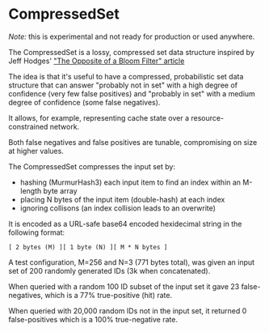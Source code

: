# CompressedSet

*Note:* this is experimental and not ready for production or used anywhere.

The CompressedSet is a lossy, compressed set data structure inspired by Jeff Hodges' ["The Opposite of a Bloom Filter" article](https://www.somethingsimilar.com/2012/05/21/the-opposite-of-a-bloom-filter/)

The idea is that it's useful to have a compressed, probabilistic set data structure that can answer "probably not in set" with a high degree of confidence (very few false positives) and "probably in set" with a medium degree of confidence (some false negatives).

It allows, for example, representing cache state over a resource-constrained network.

Both false negatives and false positives are tunable, compromising on size at higher values.

The CompressedSet compresses the input set by:
* hashing (MurmurHash3) each input item to find an index within an M-length byte array
* placing N bytes of the input item (double-hash) at each index
* ignoring collisons (an index collision leads to an overwrite)

It is encoded as a URL-safe base64 encoded hexidecimal string in the following format:

    [ 2 bytes (M) ][ 1 byte (N) ][ M * N bytes ]

A test configuration, M=256 and N=3 (771 bytes total), was given an input set of 200 randomly generated IDs (3k when concatenated).

When queried with a random 100 ID subset of the input set it gave 23 false-negatives, which is a 77% true-positive (hit) rate.

When queried with 20,000 random IDs not in the input set, it returned 0 false-positives which is a 100% true-negative rate.
